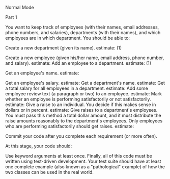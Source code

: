 Normal Mode

Part 1

You want to keep track of employees (with their names, email addresses, phone numbers, and salaries), departments (with their names), and which employees are in which department. You should be able to:

Create a new department (given its name).
estimate: (1)

Create a new employee (given his/her name, email address, phone number, and salary).
estimate:
Add an employee to a department.
estimate: (1)

Get an employee's name.
estimate:

Get an employee's salary.
estimate:
Get a department's name.
estimate:
Get a total salary for all employees in a department.
estimate:
Add some employee review text (a paragraph or two) to an employee.
estimate:
Mark whether an employee is performing satisfactorily or not satisfactorily.
estimate:
Give a raise to an individual. You decide if this makes sense in dollars or in percent.
estimate:
Give raises to a department's employees. You must pass this method a total dollar amount, and it must distribute the raise amounts reasonably to the department's employees. Only employees who are performing satisfactorily should get raises.
estimate:

Commit your code after you complete each requirement (or more often).

At this stage, your code should:

Use keyword arguments at least once.
Finally, all of this code must be written using test-driven development. Your test suite should have at least one complete example (also known as a "pathological" example) of how the two classes can be used in the real world.
